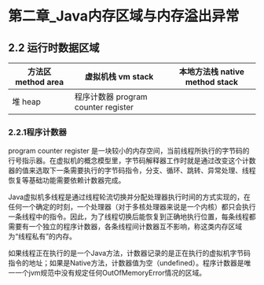 # 第二章_Java内存区域与内存溢出异常

## 2.2 运行时数据区域

| 方法区 method area | 虚拟机栈 vm stack                   | 本地方法栈 native method stack |
| ------------------ | ----------------------------------- | ------------------------------ |
| 堆 heap            | 程序计数器 program counter register |                                |

### 2.2.1程序计数器

program counter register 是一块较小的内存空间，当前线程所执行的字节码的行号指示器。在虚拟机的概念模型里，字节码解释器工作时就是通过改变这个计数器的值来选取下一条需要执行的字节码指令，分支、循环、跳转、异常处理、线程恢复等基础功能需要依赖计数器完成。

Java虚拟机多线程是通过线程轮流切换并分配处理器执行时间的方式实现的，在任何一个确定的时刻，一个处理器（对于多核处理器来说是一个内核）都只会执行一条线程中的指令。因此，为了线程切换后能恢复到正确地执行位置，每条线程都需要有一个独立的程序计数器，各条线程间计数器互不影响，称这类内存区域为“线程私有”的内存。

如果线程正在执行的是一个Java方法，计数器记录的是正在执行的虚拟机字节码指令的地址；如果是Native方法，计数器值为空（undefined）。程序计数器是唯一一个jvm规范中没有规定任何OutOfMemoryError情况的区域。
